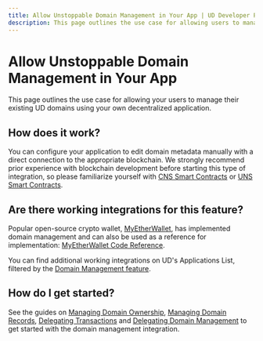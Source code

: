 ```yaml
---
title: Allow Unstoppable Domain Management in Your App | UD Developer Portal
description: This page outlines the use case for allowing users to manage their existing UD domains in your app.
---
```


# Allow Unstoppable Domain Management in Your App

This page outlines the use case for allowing your users to manage their existing UD domains using your own decentralized application.

## How does it work?

You can configure your application to edit domain metadata manually with a direct connection to the appropriate blockchain. We strongly recommend prior experience with blockchain development before starting this type of integration, so please familiarize yourself with [CNS Smart Contracts](/developer-toolkit/reference/smart-contracts/cns-smart-contracts.md) or [UNS Smart Contracts](/developer-toolkit/reference/smart-contracts/uns-smart-contracts.md).

## Are there working integrations for this feature?

Popular open-source crypto wallet, [MyEtherWallet](https://www.myetherwallet.com/), has implemented domain management and can also be used as a reference for implementation: [MyEtherWallet Code Reference](https://github.com/MyEtherWallet/MyEtherWallet/tree/main/src/dapps/unstoppable-domains-dapp).

You can find additional working integrations on UD's Applications List, filtered by the [Domain Management feature](https://unstoppabledomains.com/apps?filters=7).

## How do I get started?

See the guides on [Managing Domain Ownership](/manage-domains/index.md), [Managing Domain Records](/manage-domains/managing-domain-records.md), [Delegating Transactions](/manage-domains/delegating-transactions.md) and [Delegating Domain Management](/manage-domains/delegating-domain-management.md) to get started with the domain management integration.
